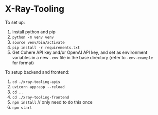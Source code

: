 # X-Ray-Tooling

To set up:

1. Install python and pip
2. `python -m venv venv`
3. `source venv/bin/activate`
4. `pip install -r requirements.txt`
5. Get Cohere API key and/or OpenAI API key, and set as environment variables in a new `.env` file in the base directory (refer to `.env.example` for format)

To setup backend and frontend:

1. `cd ./xray-tooling-apis`
2. `uvicorn app:app --reload`
3. `cd ..`
4. `cd ./xray-tooling-frontend`
5. `npm install` // only need to do this once
6. `npm start`
